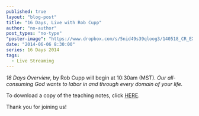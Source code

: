 ```yaml
---
published: true
layout: "blog-post"
title: "16 Days, Live with Rob Cupp"
author: "no-author"
post_types: "no-type"
"poster-image": "https://www.dropbox.com/s/5nid49s39qloog3/140518_CR_EXPERIENCE_0527.jpg"
date: "2014-06-06 8:30:00"
series: 16 Days 2014
tags: 
  - Live Streaming
---
```


*16 Days Overview*, by Rob Cupp will begin at 10:30am (MST).  *Our all-consuming God wants to labor in and through every domain of your life.*

To download a copy of the teaching notes, click <a href="https://www.dropbox.com/s/p0kfflt3556xhx4/Rob%20Cupp%20-%2016%20Days%20Overview.pdf" target="_blank">HERE</a>.

Thank you for joining us!